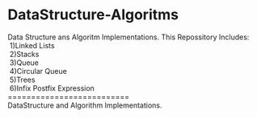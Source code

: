 # DataStructure-Algoritms
Data Structure ans Algoritm Implementations.
This Repossitory Includes:<br/>
	&nbsp;1)Linked Lists<br/>
	&nbsp;2)Stacks<br/>
	&nbsp;3)Queue<br/>
	&nbsp;4)Circular Queue<br/>
	&nbsp;5)Trees<br/>
	&nbsp;6)Infix Postfix Expression<br/>
	==========================<br/>
DataStructure and Algorithm Implementations.
